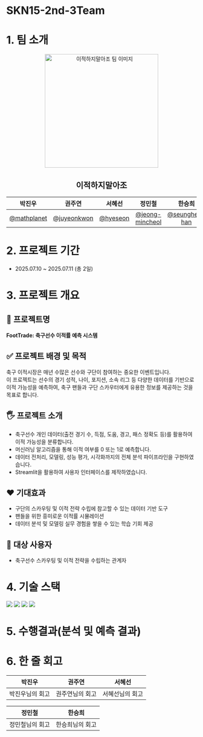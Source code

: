 # SKN15-2nd-3Team


# 1. 팀 소개


<p align="center">
  <img src="./images/team_image_ex.png" alt="이적하지말아조 팀 이미지" width="300"/>
</p>


<div align="center">

## 이적하지말아조



| 박진우 | 권주연 | 서혜선 | 정민철 | 한승희 |
|:---:|:---:|:---:|:---:|:---:|
| [@mathplanet](https://github.com/mathplanet) | [@juyeonkwon](https://github.com/juyeonkwon) | [@hyeseon](https://github.com/hyeseon7135) | [@jeong-mincheol](https://github.com/jeong-mincheol) | [@seunghee-han](https://github.com/seunghee-han) |



</div>




# 2. 프로젝트 기간

- 2025.07.10 ~ 2025.07.11 (총 2일)





# 3. 프로젝트 개요


## 📕 프로젝트명

**FootTrade: 축구선수 이적률 예측 시스템**

## ✅ 프로젝트 배경 및 목적

축구 이적시장은 매년 수많은 선수와 구단이 참여하는 중요한 이벤트입니다.  
이 프로젝트는 선수의 경기 성적, 나이, 포지션, 소속 리그 등 다양한 데이터를 기반으로 이적 가능성을 예측하여, 축구 팬들과 구단 스카우터에게 유용한 정보를 제공하는 것을 목표로 합니다.

## 🖐️ 프로젝트 소개

- 축구선수 개인 데이터(출전 경기 수, 득점, 도움, 경고, 패스 정확도 등)를 활용하여 이적 가능성을 분류합니다.
- 머신러닝 알고리즘을 통해 이적 여부를 0 또는 1로 예측합니다.
- 데이터 전처리, 모델링, 성능 평가, 시각화까지의 전체 분석 파이프라인을 구현하였습니다.
- Streamlit을 활용하여 사용자 인터페이스를 제작하였습니다.

## ❤️ 기대효과

- 구단의 스카우팅 및 이적 전략 수립에 참고할 수 있는 데이터 기반 도구
- 팬들을 위한 흥미로운 이적률 시뮬레이션
- 데이터 분석 및 모델링 실무 경험을 쌓을 수 있는 학습 기회 제공

## 👤 대상 사용자

- 축구선수 스카우팅 및 이적 전략을 수립하는 관계자






# 4. 기술 스택

<img src="https://img.shields.io/badge/Python-3776AB?style=for-the-badge&logo=Python&logoColor=white">
<img src="https://img.shields.io/badge/streamlit-FF4B4B?style=for-the-badge&logo=streamlit&logoColor=white">
<img src="https://img.shields.io/badge/discord-5865F2?style=for-the-badge&logo=discord&logoColor=white">
<img src="https://img.shields.io/badge/GitHub-181717?style=for-the-badge&logo=GitHub&logoColor=white">







# 5. 수행결과(분석 및 예측 결과)





 

# 6. 한 줄 회고

<p align="center" width="100%">

|박진우|권주연|서혜선|
|----|---|---|
|박진우님의 회고|권주연님의 회고|서혜선님의 회고|



|정민철|한승희|
|----|---|
|정민철님의 회고|한승희님의 회고|

</p>


